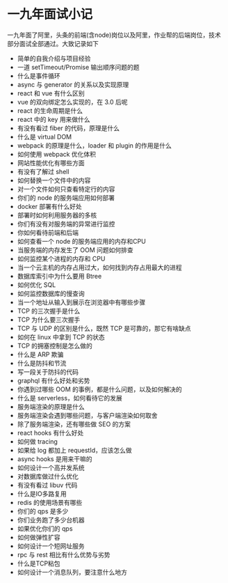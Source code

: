 # 一九年面试小记

一九年面了阿里，头条的前端(含node)岗位以及阿里，作业帮的后端岗位，技术部分面试全部通过。大致记录如下

+ 简单的自我介绍与项目经验
+ 一道 setTimeout/Promise 输出顺序问题的题
+ 什么是事件循环
+ async 与 generator 的关系以及实现原理
+ react 和 vue 有什么区别
+ vue 的双向绑定怎么实现的，在 3.0 后呢
+ react 的生命周期是什么
+ react 中的 key 用来做什么
+ 有没有看过 fiber 的代码，原理是什么
+ 什么是 virtual DOM
+ webpack 的原理是什么，loader 和 plugin 的作用是什么
+ 如何使用 webpack 优化体积
+ 网站性能优化有哪些方面
+ 有没有了解过 shell
+ 如何替换一个文件中的内容
+ 对一个文件如何只查看特定行的内容
+ 你们的 node 的服务端应用如何部署
+ docker 部署有什么好处
+ 部署时如何利用服务器的多核
+ 你们有没有对服务端的异常进行监控
+ 你如何看待前端和后端
+ 如何查看一个 node 的服务端应用的内存和CPU
+ 当服务端的内存发生了 OOM 问题如何排查
+ 如何监控某个进程的内存和 CPU
+ 当一个云主机的内存占用过大，如何找到内存占用最大的进程
+ 数据库索引中为什么要用 Btree
+ 如何优化 SQL
+ 如何监控数据库的慢查询
+ 当一个地址从输入到展示在浏览器中有哪些步骤
+ TCP 的三次握手是什么
+ TCP 为什么要三次握手
+ TCP 与 UDP 的区别是什么，既然 TCP 是可靠的，那它有啥缺点
+ 如何在 linux 中拿到 TCP 的状态
+ TCP 的拥塞控制是怎么做的
+ 什么是 ARP 欺骗
+ 什么是防抖和节流
+ 写一段关于防抖的代码
+ graphql 有什么好处和劣势
+ 你遇到过哪些 OOM 的事例，都是什么问题，以及如何解决的
+ 什么是 serverless，如何看待它的发展
+ 服务端渲染的原理是什么
+ 服务端渲染会遇到哪些问题，与客户端渲染如何取舍
+ 除了服务端渲染，还有哪些做 SEO 的方案
+ react hooks 有什么好处
+ 如何做 tracing
+ 如果给 log 都加上 requestId，应该怎么做
+ async hooks 是用来干嘛的
+ 如何设计一个高并发系统
+ 对数据库做过什么优化
+ 有没有看过 libuv 代码
+ 什么是IO多路复用
+ redis 的使用场景有哪些
+ 你们的 qps 是多少
+ 你们业务跑了多少台机器
+ 如果优化你们的 qps
+ 如何做弹性扩容
+ 如何设计一个短网址服务
+ rpc 与 rest 相比有什么优势与劣势
+ 什么是TCP粘包
+ 如何设计一个消息队列，要注意什么地方
